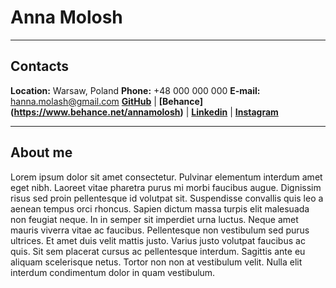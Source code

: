 # Anna Molosh

____

## Contacts

**Location:** Warsaw, Poland
**Phone:** +48 000 000 000
**E-mail:** hanna.molash@gmail.com
**[GitHub](https://github.com/annamolosh)** | **[Behance] (https://www.behance.net/annamolosh)** | **[Linkedin](https://www.linkedin.com/in/anna-molosh-0305bb251/)** | **[Instagram](https://www.instagram.com/amolosh.design/)**
____

## About me

Lorem ipsum dolor sit amet consectetur. Pulvinar elementum interdum amet eget nibh. Laoreet vitae pharetra purus mi morbi faucibus augue. Dignissim risus sed proin pellentesque id volutpat sit. Suspendisse convallis quis leo a aenean tempus orci rhoncus. Sapien dictum massa turpis elit malesuada non feugiat neque. In in semper sit imperdiet urna luctus. Neque amet mauris viverra vitae ac faucibus. Pellentesque non vestibulum sed purus ultrices. Et amet duis velit mattis justo. Varius justo volutpat faucibus ac quis. Sit sem placerat cursus ac pellentesque interdum. Sagittis ante eu aliquam scelerisque netus. Tortor non non at vestibulum velit. Nulla elit interdum condimentum dolor in quam vestibulum.